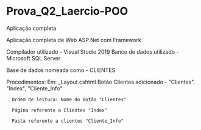 # Prova_Q2_Laercio-POO
Aplicação completa

Aplicação completa de Web ASP.Net com Framework

Compilador utilizado - Visual Studio 2019
Banco de dados utilizado - Microsoft SQL Server 

Base de dados nomeada como - CLIENTES

Procedimentos:
  Em: _Layout.cshtml 
      Botão Clientes adicionado  - "Clientes", "Index", "Cliente_Info"
      
      Ordem de leitura: Nome do Botão "Clientes"
      
      Página referente a Clientes "Index"
      
      Pasta referente a clientes "Cliente_Info"
